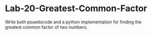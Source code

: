 # Lab-20-Greatest-Common-Factor
Write both psuedocode and a python implementation for finding the greatest common factor of two numbers.
